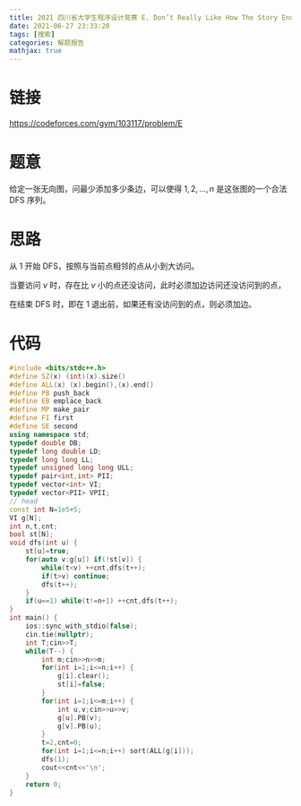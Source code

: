 ```yaml
---
title: 2021 四川省大学生程序设计竞赛 E. Don’t Really Like How The Story Ends
date: 2021-06-27 23:33:20
tags: [搜索]
categories: 解题报告
mathjax: true
---
```


# 链接

<https://codeforces.com/gym/103117/problem/E>

# 题意

给定一张无向图，问最少添加多少条边，可以使得 $1, 2,\dots, n$ 是这张图的一个合法 DFS 序列。

<!--more-->

# 思路

从 $1$ 开始 DFS，按照与当前点相邻的点从小到大访问。

当要访问 $v$ 时，存在比 $v$ 小的点还没访问，此时必须加边访问还没访问到的点，

在结束 DFS 时，即在 $1$ 退出前，如果还有没访问到的点，则必须加边。

# 代码

```cpp
#include <bits/stdc++.h>
#define SZ(x) (int)(x).size()
#define ALL(x) (x).begin(),(x).end()
#define PB push_back
#define EB emplace_back
#define MP make_pair
#define FI first
#define SE second
using namespace std;
typedef double DB;
typedef long double LD;
typedef long long LL;
typedef unsigned long long ULL;
typedef pair<int,int> PII;
typedef vector<int> VI;
typedef vector<PII> VPII;
// head
const int N=1e5+5;
VI g[N];
int n,t,cnt;
bool st[N];
void dfs(int u) {
    st[u]=true;
    for(auto v:g[u]) if(!st[v]) {
        while(t<v) ++cnt,dfs(t++);
        if(t>v) continue;
        dfs(t++);
    }
    if(u==1) while(t!=n+1) ++cnt,dfs(t++);
}
int main() {
    ios::sync_with_stdio(false);
    cin.tie(nullptr);
    int T;cin>>T;
    while(T--) {
        int m;cin>>n>>m;
        for(int i=1;i<=n;i++) {
            g[i].clear();
            st[i]=false;
        }
        for(int i=1;i<=m;i++) {
            int u,v;cin>>u>>v;
            g[u].PB(v);
            g[v].PB(u);
        }
        t=2,cnt=0;
        for(int i=1;i<=n;i++) sort(ALL(g[i]));
        dfs(1);
        cout<<cnt<<'\n';
    }
    return 0;
}
```